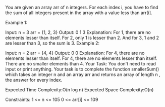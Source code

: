 You are given an array arr of n integers. For each index i, you have to find the sum of all integers present in the array with a value less than arr[i].

Example 1:

Input:
n = 3
arr = {1, 2, 3}
Output:
0 1 3
Explanation:
For 1, there are no elements lesser than itself.
For 2, only 1 is lesser than 2.
And for 3, 1 and 2 are lesser than 3, so the sum is 3.
Example 2:

Input:
n = 2
arr = {4, 4}
Output:
0 0
Explanation:
For 4, there are no elements lesser than itself. 
For 4, there are no elements lesser than itself.
There are no smaller elements than 4.
Your Task:
You don't need to read input or print anything. Your task is to complete the function smallerSum() which takes an integer n and an array arr and returns an array of length n , the answer for every index.

Expected Time Complexity:O(n log n)
Expected Space Complexity:O(n)

Constraints:
1 <= n <= 105
0 <= arr[i] <= 109

